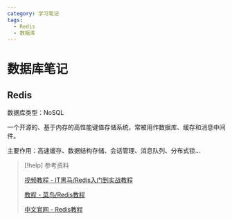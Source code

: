 ```yaml
---
category: 学习笔记
tags:
  - Redis
  - 数据库
---
```


# 数据库笔记

## Redis

数据库类型：NoSQL 

一个开源的、基于内存的高性能键值存储系统，常被用作数据库、缓存和消息中间件。

主要作用：高速缓存、数据结构存储、会话管理、消息队列、分布式锁...

> [!help] 参考资料
> 
> [视频教程 - IT黑马/Redis入门到实战教程](https://www.bilibili.com/video/BV1cr4y1671t)
>
> [教程 - 菜鸟/Redis教程](https://www.runoob.com/redis/redis-tutorial.html)
>
> [中文官网 - Redis教程](https://www.redis.net.cn/tutorial/3501.html)